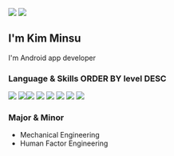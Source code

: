 <a href="mailto:ms001118@gmail.com"><img src="https://img.shields.io/badge/ms001118@gmail.com-EA4335?logo=Gmail&logoColor=white"></a> <a href="https://www.linkedin.com/in/stand-alone11"><img src="https://img.shields.io/badge/MinsuKim-0a66c2?logo=Linkedin"></a>

## I'm Kim Minsu

I'm Android app developer 

### Language & Skills  ORDER BY level DESC

<img src="https://img.shields.io/badge/Java-007396?logo=Java&logoColor=white"/> <img src="https://img.shields.io/badge/Kotlin-7f52ff?logo=Kotlin&logoColor=white"/><img src="https://img.shields.io/badge/Android-3DDC84?logo=Android&logoColor=white"/> <img src="https://img.shields.io/badge/Firebase-ffca28?logo=Firebase&logoColor=black"/> <img src="https://img.shields.io/badge/JavaScript-f7df1e?logo=JavaScript&logoColor=black"/> <img src="https://img.shields.io/badge/HTML5-e34f26?logo=HTML5&logoColor=white"/> <img src="https://img.shields.io/badge/CSS3-1572b6?logo=CSS3&logoColor=white"/> <img src="https://img.shields.io/badge/Spring Boot-6db33f?logo=Spring Boot&logoColor=white"/>

### Major & Minor

- Mechanical Engineering
- Human Factor Engineering
